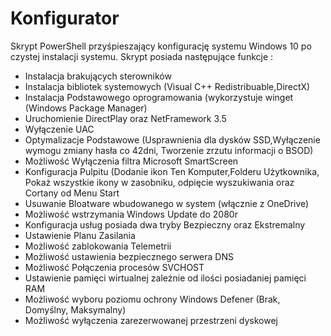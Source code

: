 # Konfigurator

Skrypt PowerShell przyśpieszający konfigurację systemu Windows 10 po czystej instalacji systemu. Skrypt posiada następujące funkcje :

- Instalacja brakujących sterowników
- Instalacja bibliotek systemowych (Visual C++ Redistribuable,DirectX)
- Instalacja Podstawowego oprogramowania (wykorzystuje winget (Windows Package Manager)
- Uruchomienie DirectPlay oraz NetFramework 3.5
- Wyłączenie UAC
- Optymalizacje Podstawowe (Usprawnienia dla dysków SSD,Wyłączenie wymogu zmiany hasła co 42dni, Tworzenie zrzutu informacji  o BSOD)
- Możliwość Wyłączenia filtra Microsoft SmartScreen
- Konfiguracja Pulpitu (Dodanie ikon Ten Komputer,Folderu Użytkownika, Pokaż wszystkie ikony w zasobniku, odpięcie wyszukiwania oraz Cortany od Menu Start
- Usuwanie Bloatware wbudowanego w system (włącznie z OneDrive)
- Możliwość wstrzymania Windows Update do 2080r 
- Konfiguracja usług posiada dwa tryby Bezpieczny oraz Ekstremalny
- Ustawienie Planu Zasilania 
- Możliwość zablokowania Telemetrii 
- Możliwość ustawienia bezpiecznego serwera DNS 
- Możliwość Połączenia procesów SVCHOST
- Ustawienie pamięci wirtualnej zależnie od ilości posiadaniej pamięci RAM 
- Możliwość wyboru poziomu ochrony Windows Defener (Brak, Domyślny, Maksymalny) 
- Możliwość wyłączenia zarezerwowanej przestrzeni dyskowej
 
 
